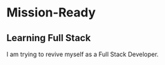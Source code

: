# Mission-Ready

## Learning Full Stack
<p> I am trying to revive myself as a Full Stack Developer.</p>

